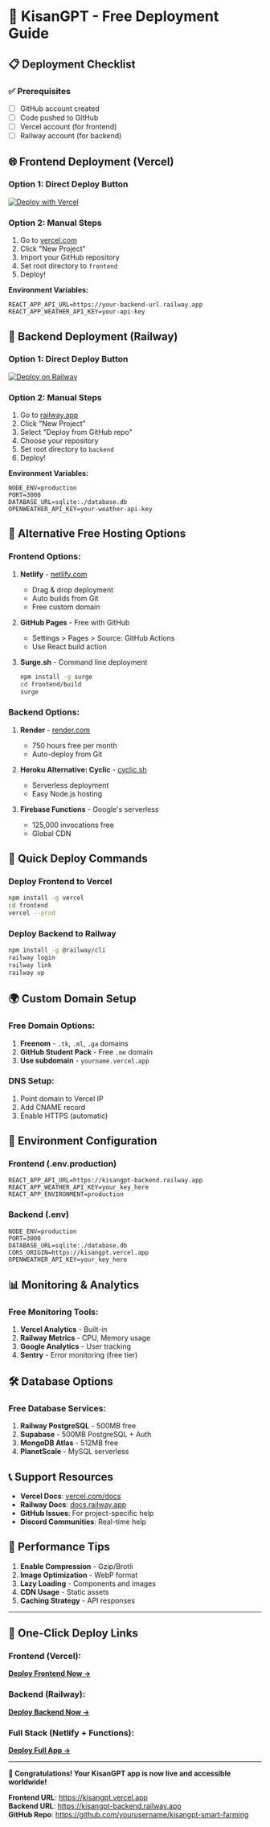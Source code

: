 # 🚀 KisanGPT - Free Deployment Guide

## 📋 Deployment Checklist

### ✅ Prerequisites
- [ ] GitHub account created
- [ ] Code pushed to GitHub
- [ ] Vercel account (for frontend)
- [ ] Railway account (for backend)

## 🌐 Frontend Deployment (Vercel)

### Option 1: Direct Deploy Button
[![Deploy with Vercel](https://vercel.com/button)](https://vercel.com/new/clone?repository-url=https://github.com/yourusername/kisangpt-smart-farming&root-directory=frontend)

### Option 2: Manual Steps
1. Go to [vercel.com](https://vercel.com)
2. Click "New Project"
3. Import your GitHub repository
4. Set root directory to `frontend`
5. Deploy!

**Environment Variables:**
```
REACT_APP_API_URL=https://your-backend-url.railway.app
REACT_APP_WEATHER_API_KEY=your-api-key
```

## 🚂 Backend Deployment (Railway)

### Option 1: Direct Deploy Button
[![Deploy on Railway](https://railway.app/button.svg)](https://railway.app/new/template?template=https://github.com/yourusername/kisangpt-smart-farming&referralCode=bonus)

### Option 2: Manual Steps
1. Go to [railway.app](https://railway.app)
2. Click "New Project"
3. Select "Deploy from GitHub repo"
4. Choose your repository
5. Set root directory to `backend`
6. Deploy!

**Environment Variables:**
```
NODE_ENV=production
PORT=3000
DATABASE_URL=sqlite:./database.db
OPENWEATHER_API_KEY=your-weather-api-key
```

## 🔗 Alternative Free Hosting Options

### Frontend Options:
1. **Netlify** - [netlify.com](https://netlify.com)
   - Drag & drop deployment
   - Auto builds from Git
   - Free custom domain

2. **GitHub Pages** - Free with GitHub
   - Settings > Pages > Source: GitHub Actions
   - Use React build action

3. **Surge.sh** - Command line deployment
   ```bash
   npm install -g surge
   cd frontend/build
   surge
   ```

### Backend Options:
1. **Render** - [render.com](https://render.com)
   - 750 hours free per month
   - Auto-deploy from Git

2. **Heroku Alternative: Cyclic** - [cyclic.sh](https://cyclic.sh)
   - Serverless deployment
   - Easy Node.js hosting

3. **Firebase Functions** - Google's serverless
   - 125,000 invocations free
   - Global CDN

## 📱 Quick Deploy Commands

### Deploy Frontend to Vercel
```bash
npm install -g vercel
cd frontend
vercel --prod
```

### Deploy Backend to Railway
```bash
npm install -g @railway/cli
railway login
railway link
railway up
```

## 🌍 Custom Domain Setup

### Free Domain Options:
1. **Freenom** - `.tk`, `.ml`, `.ga` domains
2. **GitHub Student Pack** - Free `.me` domain
3. **Use subdomain** - `yourname.vercel.app`

### DNS Setup:
1. Point domain to Vercel IP
2. Add CNAME record
3. Enable HTTPS (automatic)

## 🔧 Environment Configuration

### Frontend (.env.production)
```
REACT_APP_API_URL=https://kisangpt-backend.railway.app
REACT_APP_WEATHER_API_KEY=your_key_here
REACT_APP_ENVIRONMENT=production
```

### Backend (.env)
```
NODE_ENV=production
PORT=3000
DATABASE_URL=sqlite:./database.db
CORS_ORIGIN=https://kisangpt.vercel.app
OPENWEATHER_API_KEY=your_key_here
```

## 📊 Monitoring & Analytics

### Free Monitoring Tools:
1. **Vercel Analytics** - Built-in
2. **Railway Metrics** - CPU, Memory usage
3. **Google Analytics** - User tracking
4. **Sentry** - Error monitoring (free tier)

## 🛠️ Database Options

### Free Database Services:
1. **Railway PostgreSQL** - 500MB free
2. **Supabase** - 500MB PostgreSQL + Auth
3. **MongoDB Atlas** - 512MB free
4. **PlanetScale** - MySQL serverless

## 📞 Support Resources

- **Vercel Docs**: [vercel.com/docs](https://vercel.com/docs)
- **Railway Docs**: [docs.railway.app](https://docs.railway.app)
- **GitHub Issues**: For project-specific help
- **Discord Communities**: Real-time help

## 🎯 Performance Tips

1. **Enable Compression** - Gzip/Brotli
2. **Image Optimization** - WebP format
3. **Lazy Loading** - Components and images
4. **CDN Usage** - Static assets
5. **Caching Strategy** - API responses

---

## 🚀 One-Click Deploy Links

### Frontend (Vercel):
**[Deploy Frontend Now →](https://vercel.com/new/clone?repository-url=https://github.com/yourusername/kisangpt-smart-farming&root-directory=frontend)**

### Backend (Railway):
**[Deploy Backend Now →](https://railway.app/new/template?template=https://github.com/yourusername/kisangpt-smart-farming)**

### Full Stack (Netlify + Functions):
**[Deploy Full App →](https://app.netlify.com/start/deploy?repository=https://github.com/yourusername/kisangpt-smart-farming)**

---

**🎉 Congratulations! Your KisanGPT app is now live and accessible worldwide!**

**Frontend URL**: https://kisangpt.vercel.app  
**Backend URL**: https://kisangpt-backend.railway.app  
**GitHub Repo**: https://github.com/yourusername/kisangpt-smart-farming